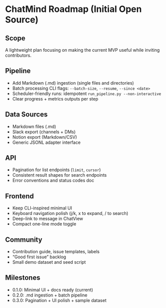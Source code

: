 # ChatMind Roadmap (Initial Open Source)

## Scope
A lightweight plan focusing on making the current MVP useful while inviting contributors.

## Pipeline
- Add Markdown (.md) ingestion (single files and directories)
- Batch processing CLI flags: `--batch-size`, `--resume`, `--since <date>`
- Scheduler-friendly runs: idempotent `run_pipeline.py --non-interactive`
- Clear progress + metrics outputs per step

## Data Sources
- Markdown files (.md)
- Slack export (channels + DMs)
- Notion export (Markdown/CSV)
- Generic JSONL adapter interface

## API
- Pagination for list endpoints (`limit`, `cursor`)
- Consistent result shapes for search endpoints
- Error conventions and status codes doc

## Frontend
- Keep CLI-inspired minimal UI
- Keyboard navigation polish (j/k, x to expand, / to search)
- Deep-link to message in ChatView
- Compact one-line mode toggle

## Community
- Contribution guide, issue templates, labels
- “Good first issue” backlog
- Small demo dataset and seed script

## Milestones
- 0.1.0: Minimal UI + docs ready (current)
- 0.2.0: .md ingestion + batch pipeline
- 0.3.0: Pagination + UI polish + sample dataset 
